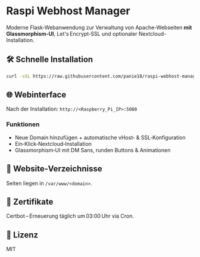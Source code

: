 # Raspi Webhost Manager

Moderne Flask-Webanwendung zur Verwaltung von Apache-Webseiten **mit Glassmorphism-UI**, Let's Encrypt‑SSL und optionaler Nextcloud-Installation.

## 🛠️ Schnelle Installation

```bash
curl -sSL https://raw.githubusercontent.com/panie18/raspi-webhost-manager/main/install.sh | bash
```



## 🌐 Webinterface

Nach der Installation: `http://<Raspberry_Pi_IP>:5000`

### Funktionen
- Neue Domain hinzufügen + automatische vHost‑ & SSL‑Konfiguration
- Ein‑Klick‑Nextcloud‑Installation
- Glassmorphism‑UI mit DM Sans, runden Buttons & Animationen

## 📂 Website‑Verzeichnisse

Seiten liegen in `/var/www/<domain>`.

## 🔄 Zertifikate

Certbot – Erneuerung täglich um 03:00 Uhr via Cron.

## 📝 Lizenz

MIT
